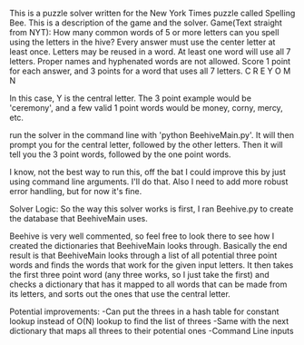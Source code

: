This is a puzzle solver written for the New York Times puzzle called Spelling Bee. This is a description of the game and the solver.
Game(Text straight from NYT): How many common words of 5 or more letters can you spell using the letters in the hive? Every answer must use the center letter at least once. Letters may be reused in a word. At least one word will use all 7 letters. Proper names and hyphenated words are not allowed. Score 1 point for each answer, and 3 points for a word that uses all 7 letters.
     C
  R     E
     Y
  O     M
     N 

In this case, Y is the central letter. The 3 point example would be 'ceremony', and a few valid 1 point words would be money, corny, mercy, etc. 

run the solver in the command line with 'python BeehiveMain.py'. It will then prompt you for the central letter, followed by the other letters. Then it will tell you the 3 point words, followed by the one point words. 

I know, not the best way to run this, off the bat I could improve this by just using command line arguments. I'll do that. Also I need to add more robust error handling, but for now it's fine. 

Solver Logic: So the way this solver works is first, I ran Beehive.py to create the database that BeehiveMain uses.

Beehive is very well commented, so feel free to look there to see how I created the dictionaries that BeehiveMain looks through. Basically the end result is that BeehiveMain looks through a list of all potential three point words and finds the words that work for the given input letters. It then takes the first three point word (any three works, so I just take the first) and checks a dictionary that has it mapped to all words that can be made from its letters, and sorts out the ones that use the central letter. 

Potential improvements: 
-Can put the threes in a hash table for constant lookup instead of O(N) lookup to find the list of threes
-Same with the next dictionary that maps all threes to their potential ones
-Command Line inputs